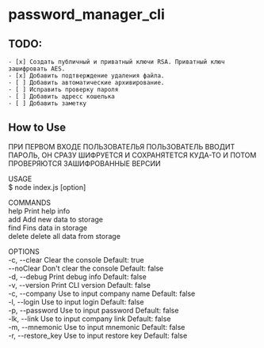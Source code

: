 # password_manager_cli

## TODO:
    - [x] Создать публичный и приватный ключи RSA. Приватный ключ зашифровать AES.
    - [x] Добавить подтверждение удаления файла.
    - [ ] Добавить автоматические архивирование.
    - [ ] Исправить проверку пароля
    - [ ] Добавить адресс кошелька
    - [ ] Добавить заметку
## How to Use

ПРИ ПЕРВОМ ВХОДЕ ПОЛЬЗОВАТЕЛЬЯ ПОЛЬЗОВАТЕЛЬ ВВОДИТ ПАРОЛЬ, ОН СРАЗУ ШИФРУЕТСЯ И СОХРАНЯТЕТСЯ КУДА-ТО И ПОТОМ ПРОВЕРЯЮТСЯ ЗАШИФРОВАННЫЕ ВЕРСИИ

USAGE  
    $ node index.js <command> [option]

COMMANDS  
    help    Print help info                 
    add     Add new data to storage         
    find    Fins data in storage            
    delete  delete all data from storage    

OPTIONS  
    -c, --clear        Clear the console Default: true           
    --noClear          Don't clear the console Default: false    
    -d, --debug        Print debug info Default: false           
    -v, --version      Print CLI version Default: false          
    -c, --company      Use to input company name Default: false  
    -l, --login        Use to input login Default: false         
    -p, --password     Use to input password Default: false      
    -lk, --link        Use to input company link Default: false  
    -m, --mnemonic     Use to input mnemonic Default: false      
    -r, --restore_key  Use to input restore key Default: false